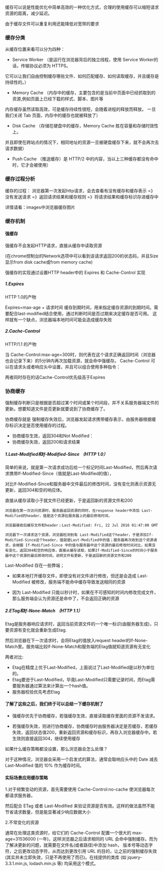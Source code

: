 缓存可以说是性能优化中简单高效的一种优化方式，合理的使用缓存可以缩短请求资源的距离，减少延迟。

由于缓存文件可以重复利用还能降低对宽带的要求

### 缓存分类
从缓存位置来看可以分为四种：
- Service Worker （是运行在浏览器背后的独立线程，使用 Service Worker的话，传输协议必须为 HTTPS。

它可以让我们自由控制缓存哪些文件、如何匹配缓存、如何读取缓存，并且缓存是持续性的。）

- Memory Cache
（内存中的缓存，主要包含的是当前中页面中已经抓取到的资源,例如页面上已经下载的样式、脚本、图片等

内存缓存虽然读取高效，可是缓存持续性很短，会随着进程的释放而释放。 一旦我们关闭 Tab 页面，内存中的缓存也就被释放了）

- Disk Cache
（存储在硬盘中的缓存，Memory Cache 胜在容量和存储时效性上。

并且即使在跨站点的情况下，相同地址的资源一旦被硬盘缓存下来，就不会再次去请求数据）

- Push Cache
（推送缓存）是 HTTP/2 中的内容，当以上三种缓存都没有命中时，它才会被使用）

### 缓存过程分析
缓存的过程：
浏览器第一次发起http请求，会去查看有没有缓存和缓存表示 =》没有发送请求 =》返回请求结果和缓存规则 =》将请求结果和缓存标识存进缓存中

详情请看：images中浏览器缓存图片

### 缓存机制
#### 强缓存
强缓存不会发起HTTP请求，直接从缓存中读取资源

(在chrome控制台的Network选项中可以看到该请求返回200的状态码，并且Size显示from disk cache或from memory cache)

强缓存的实现通过设置HTTP header中的 Expires 和 Cache-Control 实现

##### 1.Expires
HTTP 1.0的产物

Expires=max-age + 请求时间  缓存到期时间，用来指定缓存资源的到期时间。需要配合last-modified结合使用，通过判断时间是否过期来决定缓存是否可用。 这样就有一个缺点，浏览器端本地时间可能会造成缓存失败

##### 2.Cache-Control
HTTP/1.1 的产物

当 Cache-Control:max-age=300时，则代表在这个请求正确返回时间（浏览器也会记录下来）的5分钟内再次加载资源，就会命中强缓存。
Cache-Control 可以在请求头或者响应头中设置，并且可以组合使用多种指令：


两者同时存在的话Cache-Control优先级高于Expires

### 协商缓存
强制缓存判断只是根据是否超过某个时间或某个时间段，并不关系服务器端文件的更新。想要知道文件是否更新就要说到了协商缓存了。

协商缓存就是 强制缓存失效后，浏览器发起请求携带缓存表示，由服务器根据缓存标识决定是否使用缓存的过程。

 - 协商缓存生效，返回304和Not Modified：
 - 协商缓存失效，返回200和请求结果
##### 1.Last-Modified和If-Modified-Since （HTTP 1.0）
简单的来说，就是第一次请求成功后给一个标记时间Last-Modified，然后再次请求携带If-Modified-Since（值就是Last-Modified的值），

对比If-Modified-Since和服务器中文件最后的修改时间，没有变化则表示资源无更新，返回304和空的响应体。

直接从缓存读取小于就文件已经更新，于是返回新的资源文件和200
```
浏览器在第一次访问资源时，服务器返回资源的同时，在response header中添加 Last-Modified的header，值是这个资源在服务器上的最后修改时间，

浏览器接收后缓存文件和header；Last-Modified: Fri, 22 Jul 2016 01:47:00 GMT

浏览器下一次请求这个资源，浏览器检测到有 Last-Modified这个header，于是添加If-Modified-Since这个header，值就是Last-Modified中的值；服务器再次收到这个资源请求，会根据 If-Modified-Since 中的值与服务器中这个资源的最后修改时间对比，如果没有变化，返回304和空的响应体，直接从缓存读取，如果If-Modified-Since的时间小于服务器中这个资源的最后修改时间，说明文件有更新，于是返回新的资源文件和200
```

Last-Modified 存在一些弊端；
- 如果本地打开缓存文件，即使没有对文件进行修改，但还是会造成 Last-Modified 被修改，服务端不能命中缓存导致发送相同的资源

- 因为 Last-Modified 只能以秒计时，如果在不可感知的时间内修改完成文件，那么服务端会认为资源还是命中了，不会返回正确的资源

##### 2.ETag和If-None-Match （HTTP 1.1）
Etag是服务器响应请求时，返回当前资源文件的一个唯一标识(由服务器生成)，只要资源有变化就会重新生成Etag.

然后浏览器在下一次请求时，会将Etag的值放入request header的If-None-Match里。服务端比较If-None-Match和服务端的Etag值就知道资源有无变化

两者对比:
- Etag在精度上优于Last-Modified，上面说过了Last-Modified是以秒为单位的。
- Etag要逊于Last-Modified，毕竟Last-Modified只需要记录时间，而Etag需要服务器通过算法来计算出一个hash值。
- 服务器校验优先考虑Etag

#### 了解了这些之后，我们终于可以总结一下缓存机制了

- 强缓存优先于协商缓存，若强缓存生效，直接读取缓存里面的资源不发请求。

- 若强缓存失效，则进行协商缓存，协商缓存时由服务器决定是否缓存，若缓存失效，返回状态值200，重新返回资源和缓存标识，再存入浏览器缓存中。若生效则直接返回304，继续使用缓存

如果什么缓存策略都没设置，那么浏览器会怎么处理？

 对于这种情况，浏览器会采用一个启发式的算法，通常会取响应头中的 Date 减去 Last-Modified 值的 10% 作为缓存时间。

#### 实际场景应用缓存策略

1.对于频繁变动的资源，首先需要使用 Cache-Control:no-cache 使浏览器每次都请求服务器，

然后配合 ETag 或者 Last-Modified 来验证资源是否有效。这样的做法虽然不能节省请求数量，但是能显著减少响应数据大小

2.不常变化的资源

通常在处理这类资源时，给它们的 Cache-Control 配置一个很大的 max-age=31536000 (一年)，这样浏览器之后请求相同的 URL 会命中强制缓存。而为了解决更新的问题，就需要在文件名(或者路径)中添加 hash， 版本号等动态字符，之后更改动态字符，从而达到更改引用 URL 的目的，让之前的强制缓存失效 (其实并未立即失效，只是不再使用了而已)。在线提供的类库 (如 jquery-3.3.1.min.js, lodash.min.js 等) 均采用这个模式。

 